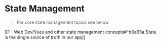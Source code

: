 # State Management

> For core state management topics see below

[[1 - Web Dev/Vuex and other state management concepts#^b0a65a|State is the single source of truth in our app]]
